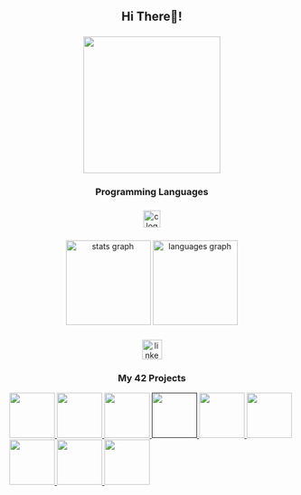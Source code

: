 <h2 align="center">Hi There👋!</h2>

###

<div align="center">
  <img height="242" src="https://user-images.githubusercontent.com/74038190/212750155-3ceddfbd-19d3-40a3-87af-8d329c8323c4.gif"  />
</div>

###

<h3 align="center">Programming Languages</h3>

###

<div align="center">
  <img src="https://cdn.jsdelivr.net/gh/devicons/devicon/icons/c/c-original.svg" height="30" alt="c logo"  />
</div>

###

<div align="center">
  <img src="https://github-readme-stats.vercel.app/api?username=jAzzvdou&hide_title=false&hide_rank=true&show_icons=true&include_all_commits=true&count_private=true&disable_animations=false&theme=tokyonight&locale=en&hide_border=true" height="150" alt="stats graph"  />
  <img src="https://github-readme-stats.vercel.app/api/top-langs?username=jAzzvdou&locale=en&hide_title=false&layout=compact&card_width=320&langs_count=5&theme=tokyonight&hide_border=true" height="150" alt="languages graph"  />
</div>

###

<div align="center">
  <a href="https://www.linkedin.com/in/jo%C3%A3o-azevedo-martins-9221b6256/" target="_blank">
    <img src="https://img.shields.io/static/v1?message=LinkedIn&logo=linkedin&label=&color=0077B5&logoColor=white&labelColor=&style=for-the-badge" height="35" alt="linkedin logo"  />
  </a>
</div>

###

<h3 align="center">My 42 Projects</h3>

<a href="https://github.com/jAzzvdou/Libft">
<img height="80px" src="https://raw.githubusercontent.com/jou-code/42-project-badges/main/badges/libftm.png" />
  
</a>
<a href="https://github.com/jAzzvdou/Printf">
<img height="80px" src="https://raw.githubusercontent.com/jou-code/42-project-badges/main/badges/ft_printfm.png" />

</a>
<a href="https://github.com/jAzzvdou/GetNextLine">
<img height="80px" src="https://raw.githubusercontent.com/jou-code/42-project-badges/main/badges/get_next_linem.png" />
  
</a>
<a href="">
<img height="80px" src="https://raw.githubusercontent.com/jou-code/42-project-badges/main/badges/born2berootm.png" />
  
</a>
<a href="https://github.com/jAzzvdou/Pipex">
<img height="80px" src="https://raw.githubusercontent.com/jou-code/42-project-badges/main/badges/pipexm.png" />
  
</a>
<a href="https://github.com/jAzzvdou/PushSwap">
<img height="80px" src="https://raw.githubusercontent.com/jou-code/42-project-badges/main/badges/push_swapm.png" />

</a>
<a href="https://github.com/jAzzvdou/FDF">
<img height="80px" src="https://raw.githubusercontent.com/jou-code/42-project-badges/main/badges/fdfm.png" />

</a>
<a href="https://github.com/jAzzvdou/Philosophers">
<img height="80px" src="https://raw.githubusercontent.com/jou-code/42-project-badges/main/badges/philosophersm.png" />

</a>
<a href="https://github.com/jAzzvdou/Minishell">
<img height="80px" src="https://raw.githubusercontent.com/jou-code/42-project-badges/main/badges/minishellm.png" />
